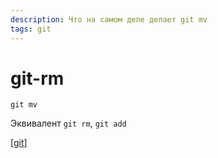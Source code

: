 ```yaml
---
description: Что на самом деле делает git mv
tags: git
---
```

# git-rm

```shell
git mv
```

Эквивалент `git rm`, `git add`

[[git]]

[//begin]: # "Autogenerated link references for markdown compatibility"
[git]: ../lists/git "Git"
[//end]: # "Autogenerated link references"
